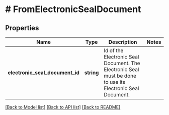# # FromElectronicSealDocument

## Properties

Name | Type | Description | Notes
------------ | ------------- | ------------- | -------------
**electronic_seal_document_id** | **string** | Id of the Electronic Seal Document. The Electronic Seal must be done to use its Electronic Seal Document. |

[[Back to Model list]](../../README.md#models) [[Back to API list]](../../README.md#endpoints) [[Back to README]](../../README.md)
